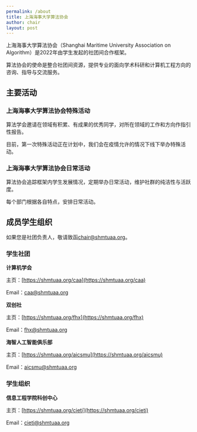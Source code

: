 ```yaml
---
permalink: /about
title: 上海海事大学算法协会
author: chair
layout: post
---
```


上海海事大学算法协会（Shanghai Maritime University Association on Algorithm）是2022年由学生发起的社团间合作框架。

算法协会的使命是整合社团间资源，提供专业的面向学术科研和计算机工程方向的咨询、指导与交流服务。

## 主要活动

### 上海海事大学算法协会特殊活动

算法学会邀请在领域有积累、有成果的优秀同学，对所在领域的工作和方向作指引性报告。

目前，第一次特殊活动正在计划中，我们会在疫情允许的情况下线下举办特殊活动。

### 上海海事大学算法协会日常活动

算法协会追踪框架内学生发展情况，定期举办日常活动，维护社群的纯洁性与活跃度。

每个部门根据各自特点，安排日常活动。

## 成员学生组织

如果您是社团负责人，敬请致函[chair@shmtuaa.org](mailto:chair@shmtuaa.org)。

### 学生社团

**计算机学会**

主页：[https://shmtuaa.org/caa](https://shmtuaa.org/caa)

Email：[caa@shmtuaa.org](mailto:caa@shmtuaa.org)

**双创社**

主页：[https://shmtuaa.org/fhx](https://shmtuaa.org/fhx)

Email：[fhx@shmtuaa.org](mailto:fhx@shmtuaa.org)

**海智人工智能俱乐部**

主页：[https://shmtuaa.org/aicsmu](https://shmtuaa.org/aicsmu)

Email：[aicsmu@shmtuaa.org](mailto:aicsmu@shmtuaa.org)

### 学生组织

**信息工程学院科创中心**

主页：[https://shmtuaa.org/cieti](https://shmtuaa.org/cieti)

Email：[cieti@shmtuaa.org](mailto:cieti@shmtuaa.org)
